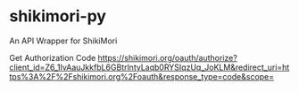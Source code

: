 # shikimori-py

An API Wrapper for ShikiMori

Get Authorization Code
https://shikimori.org/oauth/authorize?client_id=Z6_1IvAauJkkfbL6GBtrlntyLaqb0RYSIqzUq_JoKLM&redirect_uri=https%3A%2F%2Fshikimori.org%2Foauth&response_type=code&scope=
